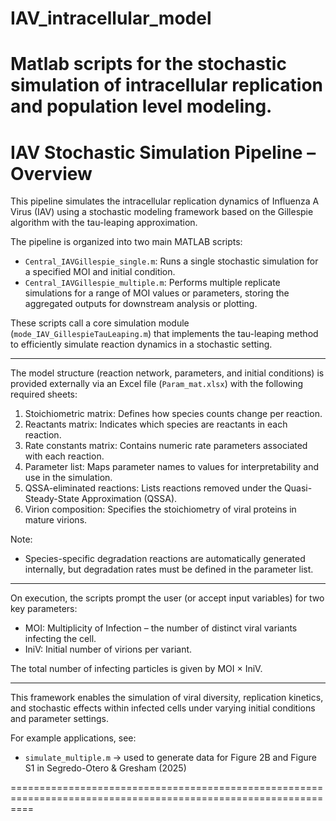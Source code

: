 # IAV_intracellular_model
Matlab scripts for the stochastic simulation of intracellular replication and population level modeling.
================================================================================================================
IAV Stochastic Simulation Pipeline – Overview
================================================================================================================

This pipeline simulates the intracellular replication dynamics of Influenza A Virus (IAV) using a stochastic 
modeling framework based on the Gillespie algorithm with the tau-leaping approximation.

The pipeline is organized into two main MATLAB scripts:

- `Central_IAVGillespie_single.m`: Runs a single stochastic simulation for a specified MOI and initial condition.
- `Central_IAVGillespie_multiple.m`: Performs multiple replicate simulations for a range of MOI values or parameters,
  storing the aggregated outputs for downstream analysis or plotting.

These scripts call a core simulation module (`mode_IAV_GillespieTauLeaping.m`) that implements the tau-leaping 
method to efficiently simulate reaction dynamics in a stochastic setting.

------------------------------------------------------------------------------------------------
The model structure (reaction network, parameters, and initial conditions) is provided externally
via an Excel file (`Param_mat.xlsx`) with the following required sheets:

1. Stoichiometric matrix: Defines how species counts change per reaction.
2. Reactants matrix: Indicates which species are reactants in each reaction.
3. Rate constants matrix: Contains numeric rate parameters associated with each reaction.
4. Parameter list: Maps parameter names to values for interpretability and use in the simulation.
5. QSSA-eliminated reactions: Lists reactions removed under the Quasi-Steady-State Approximation (QSSA).
6. Virion composition: Specifies the stoichiometry of viral proteins in mature virions.

Note:
- Species-specific degradation reactions are automatically generated internally,
  but degradation rates must be defined in the parameter list.

------------------------------------------------------------------------------------------------
On execution, the scripts prompt the user (or accept input variables) for two key parameters:

- MOI: Multiplicity of Infection – the number of distinct viral variants infecting the cell.
- IniV: Initial number of virions per variant.

The total number of infecting particles is given by MOI × IniV.

------------------------------------------------------------------------------------------------
This framework enables the simulation of viral diversity, replication kinetics, and stochastic effects
within infected cells under varying initial conditions and parameter settings.

For example applications, see:
- `simulate_multiple.m` → used to generate data for Figure 2B and Figure S1 in Segredo-Otero & Gresham (2025)

================================================================================================================
